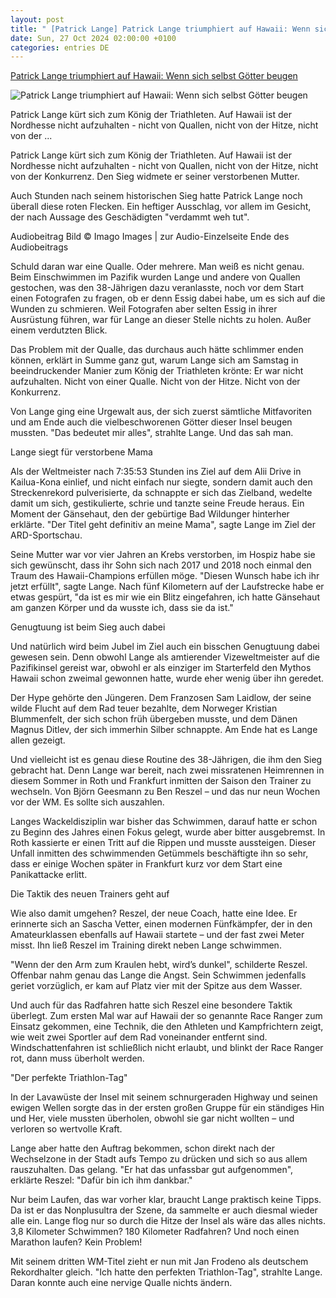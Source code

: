 ```yaml
---
layout: post
title: " [Patrick Lange] Patrick Lange triumphiert auf Hawaii: Wenn sich selbst Götter beugen"
date: Sun, 27 Oct 2024 02:00:00 +0100
categories: entries DE
---
```

[Patrick Lange triumphiert auf Hawaii: Wenn sich selbst Götter beugen](https://www.hessenschau.de/sport/mehr-sport/patrick-lange-triumphiert-auf-hawaii-wenn-sich-selbst-goetter-beugen-v1,ironman-hawaii-lange-102.html)

![Patrick Lange triumphiert auf Hawaii: Wenn sich selbst Götter beugen](https://www.hessenschau.de/sport/mehr-sport/ironman-lange-128~_t-1730008773602_v-16to9.jpg)

Patrick Lange kürt sich zum König der Triathleten. Auf Hawaii ist der Nordhesse nicht aufzuhalten - nicht von Quallen, nicht von der Hitze, nicht von der ...

Patrick Lange kürt sich zum König der Triathleten. Auf Hawaii ist der Nordhesse nicht aufzuhalten - nicht von Quallen, nicht von der Hitze, nicht von der Konkurrenz. Den Sieg widmete er seiner verstorbenen Mutter.

Auch Stunden nach seinem historischen Sieg hatte Patrick Lange noch überall diese roten Flecken. Ein heftiger Ausschlag, vor allem im Gesicht, der nach Aussage des Geschädigten "verdammt weh tut".

Audiobeitrag Bild © Imago Images | zur Audio-Einzelseite Ende des Audiobeitrags

Schuld daran war eine Qualle. Oder mehrere. Man weiß es nicht genau. Beim Einschwimmen im Pazifik wurden Lange und andere von Quallen gestochen, was den 38-Jährigen dazu veranlasste, noch vor dem Start einen Fotografen zu fragen, ob er denn Essig dabei habe, um es sich auf die Wunden zu schmieren. Weil Fotografen aber selten Essig in ihrer Ausrüstung führen, war für Lange an dieser Stelle nichts zu holen. Außer einem verdutzten Blick.

Das Problem mit der Qualle, das durchaus auch hätte schlimmer enden können, erklärt in Summe ganz gut, warum Lange sich am Samstag in beeindruckender Manier zum König der Triathleten krönte: Er war nicht aufzuhalten. Nicht von einer Qualle. Nicht von der Hitze. Nicht von der Konkurrenz.

Von Lange ging eine Urgewalt aus, der sich zuerst sämtliche Mitfavoriten und am Ende auch die vielbeschworenen Götter dieser Insel beugen mussten. "Das bedeutet mir alles", strahlte Lange. Und das sah man.

Lange siegt für verstorbene Mama

Als der Weltmeister nach 7:35:53 Stunden ins Ziel auf dem Alii Drive in Kailua-Kona einlief, und nicht einfach nur siegte, sondern damit auch den Streckenrekord pulverisierte, da schnappte er sich das Zielband, wedelte damit um sich, gestikulierte, schrie und tanzte seine Freude heraus. Ein Moment der Gänsehaut, den der gebürtige Bad Wildunger hinterher erklärte. "Der Titel geht definitiv an meine Mama", sagte Lange im Ziel der ARD-Sportschau.

Seine Mutter war vor vier Jahren an Krebs verstorben, im Hospiz habe sie sich gewünscht, dass ihr Sohn sich nach 2017 und 2018 noch einmal den Traum des Hawaii-Champions erfüllen möge. "Diesen Wunsch habe ich ihr jetzt erfüllt", sagte Lange. Nach fünf Kilometern auf der Laufstrecke habe er etwas gespürt, "da ist es mir wie ein Blitz eingefahren, ich hatte Gänsehaut am ganzen Körper und da wusste ich, dass sie da ist."

Genugtuung ist beim Sieg auch dabei

Und natürlich wird beim Jubel im Ziel auch ein bisschen Genugtuung dabei gewesen sein. Denn obwohl Lange als amtierender Vizeweltmeister auf die Pazifikinsel gereist war, obwohl er als einziger im Starterfeld den Mythos Hawaii schon zweimal gewonnen hatte, wurde eher wenig über ihn geredet.

Der Hype gehörte den Jüngeren. Dem Franzosen Sam Laidlow, der seine wilde Flucht auf dem Rad teuer bezahlte, dem Norweger Kristian Blummenfelt, der sich schon früh übergeben musste, und dem Dänen Magnus Ditlev, der sich immerhin Silber schnappte. Am Ende hat es Lange allen gezeigt.

Und vielleicht ist es genau diese Routine des 38-Jährigen, die ihm den Sieg gebracht hat. Denn Lange war bereit, nach zwei missratenen Heimrennen in diesem Sommer in Roth und Frankfurt inmitten der Saison den Trainer zu wechseln. Von Björn Geesmann zu Ben Reszel – und das nur neun Wochen vor der WM. Es sollte sich auszahlen.

Langes Wackeldisziplin war bisher das Schwimmen, darauf hatte er schon zu Beginn des Jahres einen Fokus gelegt, wurde aber bitter ausgebremst. In Roth kassierte er einen Tritt auf die Rippen und musste aussteigen. Dieser Unfall inmitten des schwimmenden Getümmels beschäftigte ihn so sehr, dass er einige Wochen später in Frankfurt kurz vor dem Start eine Panikattacke erlitt.

Die Taktik des neuen Trainers geht auf

Wie also damit umgehen? Reszel, der neue Coach, hatte eine Idee. Er erinnerte sich an Sascha Vetter, einen modernen Fünfkämpfer, der in den Amateurklassen ebenfalls auf Hawaii startete – und der fast zwei Meter misst. Ihn ließ Reszel im Training direkt neben Lange schwimmen.

"Wenn der den Arm zum Kraulen hebt, wird’s dunkel", schilderte Reszel. Offenbar nahm genau das Lange die Angst. Sein Schwimmen jedenfalls geriet vorzüglich, er kam auf Platz vier mit der Spitze aus dem Wasser.

Und auch für das Radfahren hatte sich Reszel eine besondere Taktik überlegt. Zum ersten Mal war auf Hawaii der so genannte Race Ranger zum Einsatz gekommen, eine Technik, die den Athleten und Kampfrichtern zeigt, wie weit zwei Sportler auf dem Rad voneinander entfernt sind. Windschattenfahren ist schließlich nicht erlaubt, und blinkt der Race Ranger rot, dann muss überholt werden.

"Der perfekte Triathlon-Tag"

In der Lavawüste der Insel mit seinem schnurgeraden Highway und seinen ewigen Wellen sorgte das in der ersten großen Gruppe für ein ständiges Hin und Her, viele mussten überholen, obwohl sie gar nicht wollten – und verloren so wertvolle Kraft.

Lange aber hatte den Auftrag bekommen, schon direkt nach der Wechselzone in der Stadt aufs Tempo zu drücken und sich so aus allem rauszuhalten. Das gelang. "Er hat das unfassbar gut aufgenommen", erklärte Reszel: "Dafür bin ich ihm dankbar."

Nur beim Laufen, das war vorher klar, braucht Lange praktisch keine Tipps. Da ist er das Nonplusultra der Szene, da sammelte er auch diesmal wieder alle ein. Lange flog nur so durch die Hitze der Insel als wäre das alles nichts. 3,8 Kilometer Schwimmen? 180 Kilometer Radfahren? Und noch einen Marathon laufen? Kein Problem!

Mit seinem dritten WM-Titel zieht er nun mit Jan Frodeno als deutschem Rekordhalter gleich. "Ich hatte den perfekten Triathlon-Tag", strahlte Lange. Daran konnte auch eine nervige Qualle nichts ändern.

